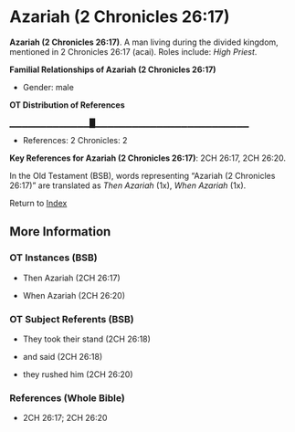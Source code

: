 # Azariah (2 Chronicles 26:17)
**Azariah (2 Chronicles 26:17)**. 
A man living during the divided kingdom, mentioned in 2 Chronicles 26:17 (acai). 
Roles include: 
_High Priest_. 




**Familial Relationships of Azariah (2 Chronicles 26:17)**


* Gender: male


**OT Distribution of References**

▁▁▁▁▁▁▁▁▁▁▁▁▁█▁▁▁▁▁▁▁▁▁▁▁▁▁▁▁▁▁▁▁▁▁▁▁▁▁
* References: 2 Chronicles: 2



**Key References for Azariah (2 Chronicles 26:17)**: 
2CH 26:17, 2CH 26:20. 


In the Old Testament (BSB), words representing “Azariah (2 Chronicles 26:17)” are translated as 
*Then Azariah* (1x), *When Azariah* (1x). 




Return to [Index](00-Index.md)

## More Information

### OT Instances (BSB)

* Then Azariah (2CH 26:17)

* When Azariah (2CH 26:20)



### OT Subject Referents (BSB)

* They took their stand (2CH 26:18)

* and said (2CH 26:18)

* they rushed him (2CH 26:20)



### References (Whole Bible)

* 2CH 26:17; 2CH 26:20



